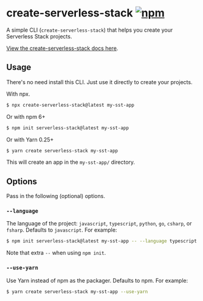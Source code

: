 # create-serverless-stack [![npm](https://img.shields.io/npm/v/create-serverless-stack.svg?style=flat-square)](https://www.npmjs.com/package/create-serverless-stack)

A simple CLI (`create-serverless-stack`) that helps you create your Serverless Stack projects.

[View the create-serverless-stack docs here](https://docs.serverless-stack.com/packages/create-serverless-stack).

## Usage

There's no need install this CLI. Just use it directly to create your projects.

With npx.

```bash
$ npx create-serverless-stack@latest my-sst-app
```

Or with npm 6+

```bash
$ npm init serverless-stack@latest my-sst-app
```

Or with Yarn 0.25+

```bash
$ yarn create serverless-stack my-sst-app
```

This will create an app in the `my-sst-app/` directory.

## Options

Pass in the following (optional) options.

### `--language`

The language of the project: `javascript`, `typescript`, `python`, `go`, `csharp`, or `fsharp`. Defaults to `javascript`. For example:

```bash
$ npm init serverless-stack@latest my-sst-app -- --language typescript
```

Note that extra `--` when using `npm init`.

### `--use-yarn`

Use Yarn instead of npm as the packager. Defaults to npm. For example:

```bash
$ yarn create serverless-stack my-sst-app --use-yarn
```
